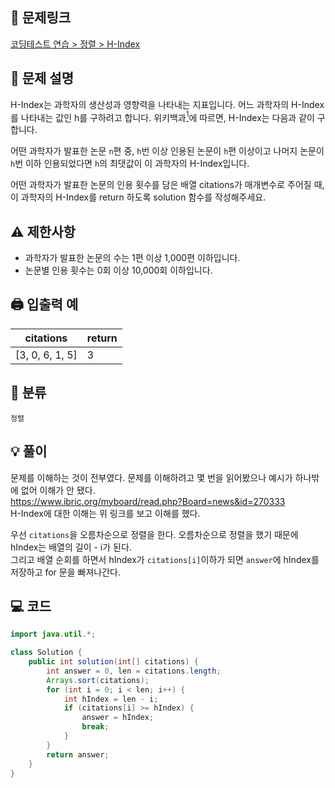 ## 🔗 문제링크
[코딩테스트 연습 > 정렬 > H-Index](https://programmers.co.kr/learn/courses/30/lessons/42747)

## 📝 문제 설명
H-Index는 과학자의 생산성과 영향력을 나타내는 지표입니다. 어느 과학자의 H-Index를 나타내는 값인 h를 구하려고 합니다. 위키백과[<sup>1</sup>](https://en.wikipedia.org/wiki/H-index)에 따르면, H-Index는 다음과 같이 구합니다.

어떤 과학자가 발표한 논문 `n`편 중, `h`번 이상 인용된 논문이 `h`편 이상이고 나머지 논문이 `h`번 이하 인용되었다면 `h`의 최댓값이 이 과학자의 H-Index입니다.

어떤 과학자가 발표한 논문의 인용 횟수를 담은 배열 citations가 매개변수로 주어질 때, 이 과학자의 H-Index를 return 하도록 solution 함수를 작성해주세요.

## ⚠️ 제한사항
- 과학자가 발표한 논문의 수는 1편 이상 1,000편 이하입니다.
- 논문별 인용 횟수는 0회 이상 10,000회 이하입니다.

## 🖨 입출력 예
citations|return
--|--
[3, 0, 6, 1, 5]|3

## 📂 분류
`정렬`

## 💡 풀이
문제를 이해하는 것이 전부였다. 문제를 이해하려고 몇 번을 읽어봤으나 예시가 하나밖에 없어 이해가 안 됐다.   
https://www.ibric.org/myboard/read.php?Board=news&id=270333   
H-Index에 대한 이해는 위 링크를 보고 이해를 했다. 

우선 `citations`을 오름차순으로 정렬을 한다. 오름차순으로 정렬을 했기 때문에 hIndex는 배열의 길이 - i가 된다.   
그리고 배열 순회를 하면서 hIndex가 `citations[i]`이하가 되면 `answer`에 hIndex를 저장하고 for 문을 빠져나간다.

## 💻 코드
```java
import java.util.*;

class Solution {
    public int solution(int[] citations) {
        int answer = 0, len = citations.length;
        Arrays.sort(citations);
        for (int i = 0; i < len; i++) {
            int hIndex = len - i;
            if (citations[i] >= hIndex) {
                answer = hIndex;
                break;
            }
        }
        return answer;
    }
}
```